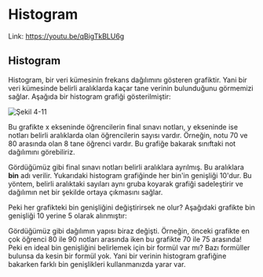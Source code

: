 # Histogram

Link: https://youtu.be/qBigTkBLU6g

## Histogram

Histogram, bir veri kümesinin frekans dağılımını gösteren grafiktir. Yani bir veri kümesinde belirli aralıklarda kaçar tane verinin bulunduğunu görmemizi sağlar. Aşağıda bir histogram grafiği gösterilmiştir:

![Şekil 4-11](https://raw.githubusercontent.com/yigitatesh/taskforce/main/statistics/histogram/figures/figure_4_11.png)

Bu grafikte x ekseninde öğrencilerin final sınavı notları, y ekseninde ise notları belirli aralıklarda olan öğrencilerin sayısı vardır. Örneğin, notu 70 ve 80 arasında olan 8 tane öğrenci vardır. Bu grafiğe bakarak sınıftaki not dağılımını görebiliriz. <br>

Gördüğümüz gibi final sınavı notları belirli aralıklara ayrılmış. Bu aralıklara **bin** adı verilir. Yukarıdaki histogram grafiğinde her bin'in genişliği 10'dur. Bu yöntem, belirli aralıktaki sayıları aynı gruba koyarak grafiği sadeleştirir ve dağılımın net bir şekilde ortaya çıkmasını sağlar. <br>

Peki her grafikteki bin genişliğini değiştirirsek ne olur? Aşağıdaki grafikte bin genişliği 10 yerine 5 olarak alınmıştır:



Gördüğümüz gibi dağılımın yapısı biraz değişti. Örneğin, önceki grafikte en çok öğrenci 80 ile 90 notları arasında iken bu grafikte 70 ile 75 arasında! Peki en ideal bin genişliğini belirlemek için bir formül var mı? Bazı formüller bulunsa da kesin bir formül yok. Yani bir verinin histogram grafiğine bakarken farklı bin genişlikleri kullanmanızda yarar var.
